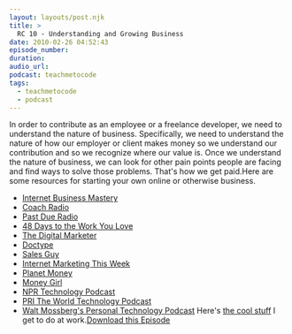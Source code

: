```yaml
---
layout: layouts/post.njk
title: >
  RC 10 - Understanding and Growing Business
date: 2010-02-26 04:52:43
episode_number:
duration:
audio_url:
podcast: teachmetocode
tags:
  - teachmetocode
  - podcast
---
```


In order to contribute as an employee or a freelance developer, we need to understand the nature of business. Specifically, we need to understand the nature of how our employer or client makes money so we understand our contribution and so we recognize where our value is. Once we understand the nature of business, we can look for other pain points people are facing and find ways to solve those problems. That's how we get paid.<!--more-->Here are some resources for starting your own online or otherwise business.

- [Internet Business Mastery](http://internetbusinessmastery.com)
- [Coach Radio](http://coachradio.tv)
- [Past Due Radio](http://pastdueradio.com)
- [48 Days to the Work You Love](http://48days.com)
- [The Digital Marketer](http://digitalmarketer.quickanddirtytips.com/)
- [Doctype](http://doctype.tv)
- [Sales Guy](http://sales.quickanddirtytips.com/)
- [Internet Marketing This Week](http://www.internetmarketingthisweek.com/)
- [Planet Money](http://www.npr.org/blogs/money/)
- [Money Girl](http://moneygirl.quickanddirtytips.com/)
- [NPR Technology Podcast](http://www.npr.org/rss/podcast/podcast_detail.php?siteId=4819382)
- [PRI The World Technology Podcast](http://www.theworld.org/rss/tech.xml)
- [Walt Mossberg's Personal Technology Podcast](http://feeds2.feedburner.com/atd/mossberg/video-feed)
  Here's [the cool stuff](http://crimereports.com) I get to do at work.[Download this Episode](http://media.libsyn.com/media/charlesmaxwood/RailsCoach10UnderstandingAndGrowingBusiness.mp3)
